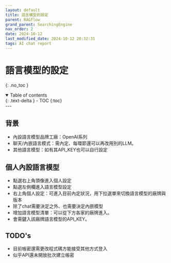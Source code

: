 ```yaml
---
layout: default
title: 語言模型的設定
parent: RAGflow
grand_parent: SearchingEngine
nav_order: 2
date: 2024-10-12 
last_modified_date: 2024-10-12 20:32:31
tags: AI chat report
---
```


# 語言模型的設定
{: .no_toc }

<details open markdown="block">
  <summary>
    Table of contents
  </summary>
  {: .text-delta }
- TOC
{:toc}
</details>
---

## 背景

- 內設語言模型品牌工廠：OpenAI系列
- 聊天/內嵌語言模式：需內定、每環節還可以再改用別的LLM。
- 其他語言模型：如有其API_KEY也可以自行設定

## 個人內設語言模型

- 點選右上角頭像進入個人設定
- 點選左側欄進入語言模型設定
- 右上角個人設定：可進入目前內定狀況，用下拉選單來切換語言模型的廠牌與版本
- 除了chat需要決定之外、也需要決定內嵌模型
- 增加語言模型清單：可以從下方各家的廠牌進入。
- 會需鍵入該廠牌語言模型的API_KEY。

## TODO's

- 目前帳密還需更改程式碼方能接受其他方式登入
- 似乎API還未開放批次建立帳密